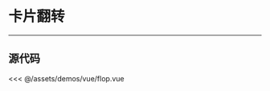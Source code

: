 # 卡片翻转

---

<flop></flop>

<script setup >
import Flop from '../../assets/demos/vue/flop.vue'
</script>

## 源代码

<<< @/assets/demos/vue/flop.vue
